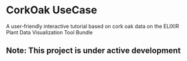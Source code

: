 # CorkOak UseCase
A user-friendly interactive tutorial based on cork oak data on the ELIXIR Plant Data Visualization Tool Bundle
## Note: This project is under active development
